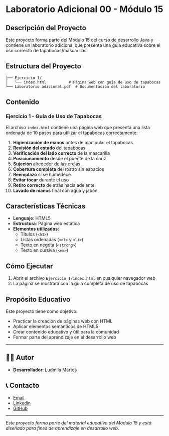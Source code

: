 # Laboratorio Adicional 00 - Módulo 15

## Descripción del Proyecto

Este proyecto forma parte del Módulo 15 del curso de desarrollo Java y contiene un laboratorio adicional que presenta una guía educativa sobre el uso correcto de tapabocas/mascarillas.

## Estructura del Proyecto

```
├── Ejercicio 1/
│   └── index.html          # Página web con guía de uso de tapabocas
└── Laboratorio adicional.pdf  # Documentación del laboratorio
```

## Contenido

### Ejercicio 1 - Guía de Uso de Tapabocas

El archivo `index.html` contiene una página web que presenta una lista ordenada de 10 pasos para utilizar el tapabocas correctamente:

1. **Higienización de manos** antes de manipular el tapabocas
2. **Revisión del estado** del tapabocas
3. **Verificación del lado correcto** de la mascarilla
4. **Posicionamiento** desde el puente de la nariz
5. **Sujeción** alrededor de las orejas
6. **Cobertura completa** del rostro sin espacios
7. **Reemplazo** si se humedece
8. **Evitar tocar** durante el uso
9. **Retiro correcto** de atrás hacia adelante
10. **Lavado de manos** final con agua y jabón

## Características Técnicas

- **Lenguaje**: HTML5
- **Estructura**: Página web estática
- **Elementos utilizados**:
  - Títulos (`<h1>`)
  - Listas ordenadas (`<ol>` y `<li>`)
  - Texto en negrita (`<strong>`)
  - Texto en cursiva (`<em>`)

## Cómo Ejecutar

1. Abrir el archivo `Ejercicio 1/index.html` en cualquier navegador web
2. La página se mostrará con la guía completa de uso de tapabocas

## Propósito Educativo

Este proyecto tiene como objetivo:
- Practicar la creación de páginas web con HTML
- Aplicar elementos semánticos de HTML5
- Crear contenido educativo y útil para la comunidad
- Formar parte del aprendizaje en el desarrollo web


---

## 👨‍💻 Autor

- **Desarrollador**: Ludmila Martos

## 📞 Contacto

-  [Email](ludmilamartos@gmail.com)
-  [Linkedin](https://www.linkedin.com/in/ludmimar89/)
- [GitHub](https://github.com/Ludmimar)

---

*Este proyecto forma parte del material educativo del Módulo 15 y está diseñado para fines de aprendizaje en desarrollo web.*

